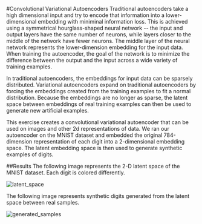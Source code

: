 #Convolutional Variational Autoencoders
Traditional autoencoders take a high dimensional input and try to encode that
information into a lower-dimensional embedding with miniminal information loss. This
is achieved using a symmetrical hourglass-shaped neural network -- the input and output layers have 
the same number of neurons, while layers closer to the middle of the network have
fewer neurons. The middle layer of the neural network represents the lower-dimension embedding for
the input data. When training the autoencoder, the goal of the network is to minimize the difference between
the output and the input across a wide variety of training examples.

In traditional autoencoders, the embeddings for input data can be sparsely distributed. 
Variational autoencoders expand on traditional autoencoders by forcing the embeddings created
from the training examples to fit a normal distribution. Because the embeddings are no
longer as sparse, the latent space between embeddings of real training examples can then
be used to generate new artificial examples.

This exercise creates a convolutional variational autoencoder that can be used on
images and other 2d representations of data. We ran our autoencoder on the MNIST dataset and
embedded the original 784-dimension representation of each digit into a 2-dimensional embedding space.
The latent embedding space is then used to generate synthetic examples of digits.

##Results
The following image represents the 2-D latent space of the MNIST dataset. Each digit is colored
differently.

![latent_space](https://github.com/iamshang1/Projects/blob/master/Advanced_ML/Variational_Autoencoder/latent_space.png)

The following image represents synthetic digits generated from the latent space between real samples.

![generated_samples](https://github.com/iamshang1/Projects/blob/master/Advanced_ML/Variational_Autoencoder/generated_samples.png)